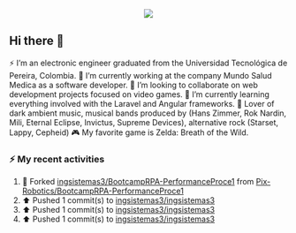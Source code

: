 <div align="center">
 <img src="https://capsule-render.vercel.app/api?type=waving&height=300&color=gradient&text=Diego%20Morales&fontAlign=50&fontColor=000080&reversal=false&animation=fadeIn&stroke=FF0000&descAlign=55" />
</div>


## Hi there 👋

<!--
**ingsistemas3/ingsistemas3** is a ✨ _special_ ✨ repository because its `README.md` (this file) appears on your GitHub profile.

Here are some ideas to get you started:

- 🔭 I’m currently working on ...
- 🌱 I’m currently learning ...
- 👯 I’m looking to collaborate on ...
- 🤔 I’m looking for help with ...
- 💬 Ask me about ...
- 📫 How to reach me: ...
- 😄 Pronouns: ...
- ⚡ Fun fact: ...
-->
⚡ I’m an electronic engineer graduated from the Universidad Tecnológica de Pereira, Colombia.
🔭 I’m currently working at the company Mundo Salud Medica as a software developer.
👯 I’m looking to collaborate on web development projects focused on video games.
🌱 I’m currently learning everything involved with the Laravel and Angular frameworks.
🎼 Lover of dark ambient music, musical bands produced by (Hans Zimmer, Rok Nardin, Mili, Eternal Eclipse, Invictus, Supreme Devices), alternative rock (Starset, Lappy, Cepheid)
🎮 My favorite game is Zelda: Breath of the Wild.

### :zap: My recent activities

 <!--RECENT_ACTIVITY:start-->
1. 🔱 Forked [ingsistemas3/BootcampRPA-PerformanceProce1](https://github.com/ingsistemas3/BootcampRPA-PerformanceProce1) from [Pix-Robotics/BootcampRPA-PerformanceProce1](https://github.com/Pix-Robotics/BootcampRPA-PerformanceProce1)<br>
2. ⬆️ Pushed 1 commit(s) to [ingsistemas3/ingsistemas3](https://github.com/ingsistemas3/ingsistemas3)<br>
3. ⬆️ Pushed 1 commit(s) to [ingsistemas3/ingsistemas3](https://github.com/ingsistemas3/ingsistemas3)<br>
4. ⬆️ Pushed 1 commit(s) to [ingsistemas3/ingsistemas3](https://github.com/ingsistemas3/ingsistemas3)<br>
<!--RECENT_ACTIVITY:end-->
<!--RECENT_ACTIVITY:last-update-->
